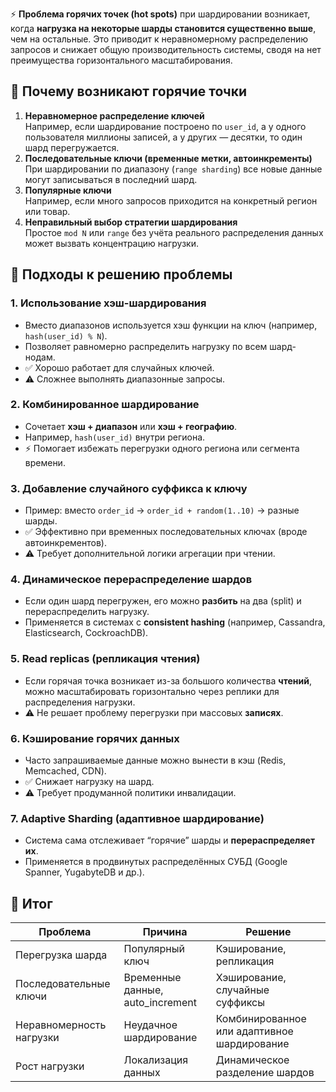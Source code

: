 ⚡ **Проблема горячих точек (hot spots)** при шардировании возникает, когда **нагрузка на некоторые шарды становится существенно выше**, чем на остальные. Это приводит к неравномерному распределению запросов и снижает общую производительность системы, сводя на нет преимущества горизонтального масштабирования.
## 📌 Почему возникают горячие точки
1. **Неравномерное распределение ключей**  
    Например, если шардирование построено по `user_id`, а у одного пользователя миллионы записей, а у других — десятки, то один шард перегружается.
2. **Последовательные ключи (временные метки, автоинкременты)**  
    При шардировании по диапазону (`range sharding`) все новые данные могут записываться в последний шард.
3. **Популярные ключи**  
    Например, если много запросов приходится на конкретный регион или товар.
4. **Неправильный выбор стратегии шардирования**  
    Простое `mod N` или `range` без учёта реального распределения данных может вызвать концентрацию нагрузки.
## 🧭 Подходы к решению проблемы
### 1. **Использование хэш-шардирования**
- Вместо диапазонов используется хэш функции на ключ (например, `hash(user_id) % N`).
- Позволяет равномерно распределить нагрузку по всем шард-нодам.
- ✅ Хорошо работает для случайных ключей.
- ⚠️ Сложнее выполнять диапазонные запросы.
### 2. **Комбинированное шардирование**
- Сочетает **хэш + диапазон** или **хэш + географию**.
- Например, `hash(user_id)` внутри региона.
- ⚡ Помогает избежать перегрузки одного региона или сегмента времени.
### 3. **Добавление случайного суффикса к ключу**
- Пример: вместо `order_id` → `order_id + random(1..10)` → разные шарды.
- ✅ Эффективно при временных последовательных ключах (вроде автоинкрементов).
- ⚠️ Требует дополнительной логики агрегации при чтении.
### 4. **Динамическое перераспределение шардов**
- Если один шард перегружен, его можно **разбить** на два (split) и перераспределить нагрузку.
- Применяется в системах с **consistent hashing** (например, Cassandra, Elasticsearch, CockroachDB).
### 5. **Read replicas (репликация чтения)**
- Если горячая точка возникает из-за большого количества **чтений**, можно масштабировать горизонтально через реплики для распределения нагрузки.
- ⚠️ Не решает проблему перегрузки при массовых **записях**.
### 6. **Кэширование горячих данных**
- Часто запрашиваемые данные можно вынести в кэш (Redis, Memcached, CDN).
- ✅ Снижает нагрузку на шард.
- ⚠️ Требует продуманной политики инвалидации.
### 7. **Adaptive Sharding (адаптивное шардирование)**
- Система сама отслеживает “горячие” шарды и **перераспределяет их**.
- Применяется в продвинутых распределённых СУБД (Google Spanner, YugabyteDB и др.).
## 🏁 Итог

|Проблема|Причина|Решение|
|---|---|---|
|Перегрузка шарда|Популярный ключ|Кэширование, репликация|
|Последовательные ключи|Временные данные, auto_increment|Хэширование, случайные суффиксы|
|Неравномерность нагрузки|Неудачное шардирование|Комбинированное или адаптивное шардирование|
|Рост нагрузки|Локализация данных|Динамическое разделение шардов|
